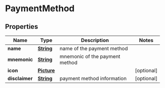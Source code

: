 
# PaymentMethod

## Properties
Name | Type | Description | Notes
------------ | ------------- | ------------- | -------------
**name** | [**String**](String.md) | name of the payment method | 
**mnemonic** | [**String**](String.md) | mnemonic of the payment method | 
**icon** | [**Picture**](Picture.md) |  |  [optional]
**disclaimer** | [**String**](String.md) | payment method information |  [optional]



